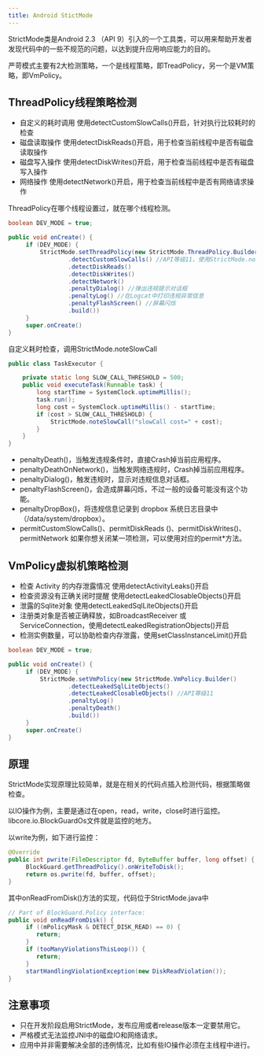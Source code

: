 ```yaml
---
title: Android StictMode
---
```

StrictMode类是Android 2.3 （API 9）引入的一个工具类，可以用来帮助开发者发现代码中的一些不规范的问题，以达到提升应用响应能力的目的。

严苛模式主要有2大检测策略，一个是线程策略，即TreadPolicy，另一个是VM策略，即VmPolicy。

## ThreadPolicy线程策略检测
* 自定义的耗时调用 使用detectCustomSlowCalls()开启，针对执行比较耗时的检查
* 磁盘读取操作 使用detectDiskReads()开启，用于检查当前线程中是否有磁盘读取操作
* 磁盘写入操作 使用detectDiskWrites()开启，用于检查当前线程中是否有磁盘写入操作
* 网络操作 使用detectNetwork()开启，用于检查当前线程中是否有网络请求操作

ThreadPolicy在哪个线程设置过，就在哪个线程检测。
``` java
boolean DEV_MODE = true;

public void onCreate() {
     if (DEV_MODE) {
         StrictMode.setThreadPolicy(new StrictMode.ThreadPolicy.Builder()
                 .detectCustomSlowCalls() //API等级11，使用StrictMode.noteSlowCode
                 .detectDiskReads()
                 .detectDiskWrites()
                 .detectNetwork()
                 .penaltyDialog() //弹出违规提示对话框
                 .penaltyLog() //在Logcat中打印违规异常信息
                 .penaltyFlashScreen() //屏幕闪烁
                 .build())
     }
     super.onCreate()
}
```

自定义耗时检查，调用StrictMode.noteSlowCall

``` java
public class TaskExecutor {

    private static long SLOW_CALL_THRESHOLD = 500;
    public void executeTask(Runnable task) {
        long startTime = SystemClock.uptimeMillis();
        task.run();
        long cost = SystemClock.uptimeMillis() - startTime;
        if (cost > SLOW_CALL_THRESHOLD) {
            StrictMode.noteSlowCall("slowCall cost=" + cost);
        }
    }
}
```

* penaltyDeath()，当触发违规条件时，直接Crash掉当前应用程序。
* penaltyDeathOnNetwork()，当触发网络违规时，Crash掉当前应用程序。
* penaltyDialog()，触发违规时，显示对违规信息对话框。
* penaltyFlashScreen()，会造成屏幕闪烁，不过一般的设备可能没有这个功能。
* penaltyDropBox()，将违规信息记录到 dropbox 系统日志目录中（/data/system/dropbox）。
* permitCustomSlowCalls()、permitDiskReads ()、permitDiskWrites()、permitNetwork 如果你想关闭某一项检测，可以使用对应的permit*方法。

## VmPolicy虚拟机策略检测
* 检查 Activity 的内存泄露情况 使用detectActivityLeaks()开启
* 检查资源没有正确关闭时提醒 使用detectLeakedClosableObjects()开启
* 泄露的Sqlite对象 使用detectLeakedSqlLiteObjects()开启
* 注册类对象是否被正确释放，如BroadcastReceiver 或 ServiceConnection，使用detectLeakedRegistrationObjects()开启
* 检测实例数量，可以协助检查内存泄露，使用setClassInstanceLimit()开启

``` java
boolean DEV_MODE = true;

public void onCreate() {
     if (DEV_MODE) {
         StrictMode.setVmPolicy(new StrictMode.VmPolicy.Builder()
                 .detectLeakedSqlLiteObjects()
                 .detectLeakedClosableObjects() //API等级11
                 .penaltyLog()
                 .penaltyDeath()
                 .build())
     }
     super.onCreate()
}
```

## 原理
StrictMode实现原理比较简单，就是在相关的代码点插入检测代码，根据策略做检查。

以IO操作为例，主要是通过在open，read，write，close时进行监控。libcore.io.BlockGuardOs文件就是监控的地方。

以write为例，如下进行监控：
``` java
@Override
public int pwrite(FileDescriptor fd, ByteBuffer buffer, long offset) {
     BlockGuard.getThreadPolicy().onWriteToDisk();
     return os.pwrite(fd, buffer, offset);
}
```

其中onReadFromDisk()方法的实现，代码位于StrictMode.java中
``` java
// Part of BlockGuard.Policy interface:
public void onReadFromDisk() {
     if ((mPolicyMask & DETECT_DISK_READ) == 0) {
        return;
     }
     if (tooManyViolationsThisLoop()) {
        return;
     }
     startHandlingViolationException(new DiskReadViolation());
}
```

## 注意事项
* 只在开发阶段启用StrictMode，发布应用或者release版本一定要禁用它。
* 严格模式无法监控JNI中的磁盘IO和网络请求。
* 应用中并非需要解决全部的违例情况，比如有些IO操作必须在主线程中进行。